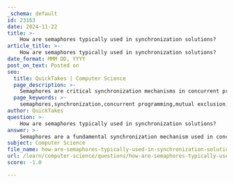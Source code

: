 ```yaml
---
_schema: default
id: 23163
date: 2024-11-22
title: >-
    How are semaphores typically used in synchronization solutions?
article_title: >-
    How are semaphores typically used in synchronization solutions?
date_format: MMM DD, YYYY
post_on_text: Posted on
seo:
  title: QuickTakes | Computer Science
  page_description: >-
    Semaphores are critical synchronization mechanisms in concurrent programming, used to control access to shared resources, ensuring proper coordination and preventing issues like race conditions and deadlocks.
  page_keywords: >-
    semaphores,synchronization,concurrent programming,mutual exclusion,binary semaphores,counting semaphores,producer-consumer problem,reader-writer problem,dining philosophers problem,critical section,process coordination,shared resources
author: QuickTakes
question: >-
    How are semaphores typically used in synchronization solutions?
answer: >-
    Semaphores are a fundamental synchronization mechanism used in concurrent programming to manage access to shared resources and ensure proper coordination between processes or threads. They are particularly useful in scenarios where multiple processes need to access a limited number of resources or where certain processes must wait for others to complete their tasks.\n\n### Types of Semaphores\n\n1. **Binary Semaphores**: These semaphores can take only two values, 0 and 1. They are used to implement mutual exclusion, ensuring that only one process can access a critical section at a time. When a process wants to enter the critical section, it performs a "wait" operation (also known as P or down), which decrements the semaphore value. If the value is 1, the process can enter; if it is 0, the process must wait. When the process exits the critical section, it performs a "signal" operation (also known as V or up), which increments the semaphore value, allowing another waiting process to enter.\n\n2. **Counting Semaphores**: These semaphores can take non-negative integer values and are used to control access to a resource pool with a finite number of instances. For example, if a resource pool has 5 instances, the semaphore is initialized to 5. Each time a process acquires a resource, it performs a wait operation, decrementing the semaphore. When a process releases a resource, it performs a signal operation, incrementing the semaphore. This allows multiple processes to access the resources concurrently, up to the limit defined by the semaphore's value.\n\n### Use Cases of Semaphores\n\n- **Mutual Exclusion**: Semaphores are commonly used to ensure that only one process can access a critical section of code at a time, preventing race conditions and ensuring data consistency.\n\n- **Producer-Consumer Problem**: In this classic synchronization problem, semaphores can be used to manage the buffer that holds produced items. A counting semaphore can track the number of filled slots, while another can track the number of empty slots, allowing producers to add items and consumers to remove them safely.\n\n- **Reader-Writer Problem**: Semaphores help manage access to a shared resource where multiple readers can read simultaneously, but writers require exclusive access. A semaphore can be used to count the number of active readers and ensure that writers wait until all readers have finished.\n\n- **Dining Philosophers Problem**: This problem illustrates the challenges of resource allocation and deadlock prevention. Semaphores can be used to control access to forks (resources) so that philosophers (processes) can eat without causing deadlock.\n\n### Implementation Considerations\n\nWhen implementing semaphores, it is crucial to initialize them properly to avoid unpredictable behavior. Uninitialized semaphores can lead to race conditions similar to those caused by uninitialized variables. Additionally, the specific behavior of waiting threads may depend on the operating system and the semaphore implementation, often involving queuing mechanisms to manage the order of access.\n\nIn summary, semaphores are a powerful tool for process synchronization, enabling safe and efficient access to shared resources in concurrent programming environments. Their correct implementation is vital for maintaining data integrity and preventing issues such as deadlocks and race conditions.
subject: Computer Science
file_name: how-are-semaphores-typically-used-in-synchronization-solutions.md
url: /learn/computer-science/questions/how-are-semaphores-typically-used-in-synchronization-solutions
score: -1.0

---
```


&nbsp;